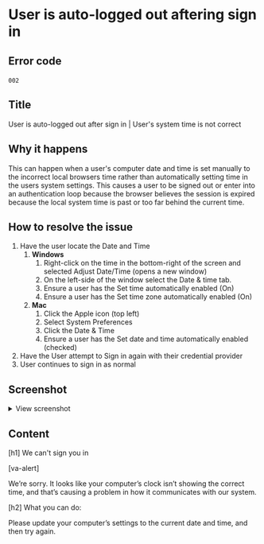 # User is auto-logged out aftering sign in

## Error code
`002`

## Title
User is auto-logged out after sign in | User's system time is not correct

## Why it happens
This can happen when a user's computer date and time is set manually to the incorrect local browsers time rather than automatically setting time in the users system settings. This causes a user to be signed out or enter into an authentication loop because the browser believes the session is expired because the local system time is past or too far behind the current time.

## How to resolve the issue
1. Have the user locate the Date and Time
    1. **Windows**
        1. Right-click on the time in the bottom-right of the screen and selected Adjust Date/Time (opens a new window)
        2. On the left-side of the window select the Date & time tab.
        3. Ensure a user has the Set time automatically enabled (On)
        4. Ensure a user has the Set time zone automatically enabled (On)
    2. **Mac**
        1. Click the Apple icon (top left)
        2. Select System Preferences
        3. Click the Date & Time
        4. Ensure a user has the Set date and time automatically enabled (checked)
2. Have the User attempt to Sign in again with their credential provider
3. User continues to sign in as normal

## Screenshot
<details>
  <summary>View screenshot</summary>
  <img src="./screenshots/002.png" />
</details>

## Content

[h1] We can't sign you in

[va-alert]

We’re sorry. It looks like your computer’s clock isn’t showing the correct time, and that’s causing a problem in how it communicates with our system.

[h2] What you can do:

Please update your computer’s settings to the current date and time, and then try again.
